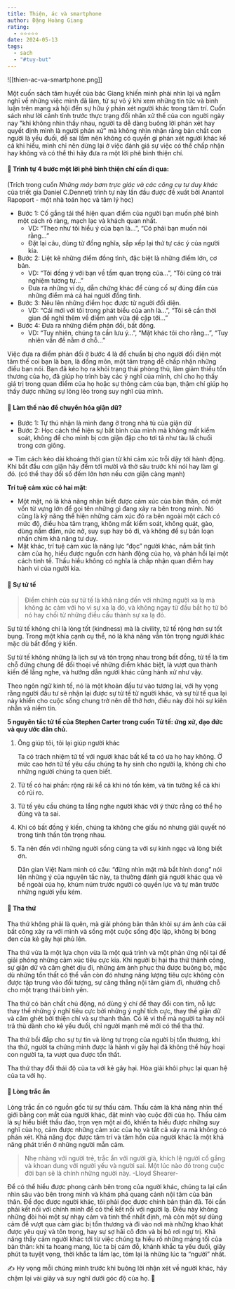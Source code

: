 ```yaml
---
title: Thiện, ác và smartphone
author: Đặng Hoàng Giang
rating:
  - ⭐⭐⭐⭐⭐
date: 2024-05-13
tags:
  - sach
  - "#tuy-but"
---
```

![[thien-ac-va-smartphone.png]]

Một cuốn sách tâm huyết của bác Giang khiến mình phải nhìn lại và ngẫm nghĩ về những việc mình đã làm, từ sự vô ý khi xem những tin tức và bình luận trên mạng xã hội đến sự hữu ý phán xét người khác trong tâm trí. Cuốn sách như lời cảnh tỉnh trước thực trạng đối nhân xử thế của con người ngày nay "khi không nhìn thấy nhau, người ta dễ dàng buông lời phán xét hay quyết định mình là người phán xử" mà không nhìn nhận rằng bản chất con người là yếu đuối, dễ sai lầm nên không có quyền gì phán xét người khác kể cả khi hiểu, mình chỉ nên dừng lại ở việc đánh giá sự việc có thể chấp nhận hay không và có thể thì hãy đưa ra một lời phê bình thiện chí.

#### 🌱 Trình tự 4 bước một lời phê bình thiện chí cần đi qua:

(Trích trong cuốn _Những máy bơm trực giác và các công cụ tư duy khác_ của triết gia Daniel C.Dennet) trình tự này lần đầu được đề xuất bởi Anantol Rapoport - một nhà toán học và tâm lý học)

- Bước 1: Cố gắng tái thể hiện quan điểm của người bạn muốn phê bình một cách rõ ràng, mạch lạc và khách quan nhất.
    - VD: “Theo như tôi hiểu ý của bạn là…”, “Có phải bạn muốn nói rằng…”
    - Đặt lại câu, dùng từ đồng nghĩa, sắp xếp lại thứ tự các ý của người kia.
- Bước 2: Liệt kê những điểm đồng tình, đặc biệt là những điểm lớn, cơ bản.
    - VD: “Tôi đồng ý với bạn về tầm quan trọng của…”, “Tôi cũng có trải nghiệm tương tự…”
    - Đưa ra những ví dụ, dẫn chứng khác để củng cố sự đúng đắn của những điểm mà cả hai người đồng tình.
- Bước 3: Nêu lên những điểm học được từ người đối diện.
    - VD: “Cái mới với tôi trong phát biểu của anh là…”, “Tôi sẽ cần thời gian để nghĩ thêm về điểm anh vừa đề cập tới…”
- Bước 4: Đưa ra những điểm phản đối, bất đồng.
    - VD: “Tuy nhiên, chúng ta cần lưu ý…”, “Mặt khác tôi cho rằng…”, “Tuy nhiên vấn đề nằm ở chỗ…”

Việc đưa ra điểm phản đối ở bước 4 là để chuẩn bị cho người đối điện một tâm thế coi bạn là bạn, là đồng môn, một tâm trạng dễ chấp nhận những điều bạn nói. Bạn đã kéo họ ra khỏi trạng thái phòng thủ, làm giảm thiểu tổn thương của họ, đã giúp họ trình bày các ý nghĩ của mình, chỉ cho họ thấy giá trị trong quan điểm của họ hoặc sự thông cảm của bạn, thậm chí giúp họ thấy được những sự lỏng lẻo trong suy nghĩ của mình.

#### 🌱 Làm thế nào để chuyển hóa giận dữ?
- Bước 1: Tự thú nhận là mình đang ở trong nhà tù của giận dữ
- Bước 2: Học cách thể hiện sự bất bình của mình mà không mất kiểm soát, không để cho mình bị cơn giận đập cho tơi tả như tàu lá chuối trong cơn giông.

⇒ Tìm cách kéo dài khoảng thời gian từ khi cảm xúc trỗi dậy tới hành động. Khi bắt đầu cơn giận hãy đếm tới mười và thở sâu trước khi nói hay làm gì đó. (có thể thay đổi số đếm lớn hơn nếu cơn giận càng mạnh)

**Trí tuệ cảm xúc có hai mặt**:
- Một mặt, nó là khả năng nhận biết được cảm xúc của bản thân, có một vốn từ vựng lớn để gọi tên những gì đang xảy ra bên trong mình. Nó cũng là kỹ năng thể hiện những cảm xúc đó ra bên ngoài một cách có mức độ, điều hòa tâm trạng, không mất kiểm soát, không quát, gào, dùng nắm đấm, nức nở, suy sụp hay bỏ đi, và không để sự bấn loạn nhấn chìm khả năng tư duy. 
- Mặt khác, trí tuệ cảm xúc là năng lực “đọc” người khác, nắm bắt tình cảm của họ, hiểu được nguồn cơn hành động của họ, và phản hồi lại một cách tinh tế. Thấu hiểu không có nghĩa là chấp nhận quan điểm hay hành vi của người kia.
#### 🌱 Sự tử tế

> Điểm chính của sự tử tế là khả năng đến với những người xa lạ mà không ác cảm với họ vì sự xa lạ đó, và không ngay từ đầu bắt họ từ bỏ nó hay chối từ những điều cấu thành sự xa lạ đó.

Sự tử tế không chỉ là lòng tốt (kindness) mà là civility, tử tế rộng hơn sự tốt bụng. Trong một khía cạnh cụ thể, nó là khả năng vẫn tôn trọng người khác mặc dù bất đồng ý kiến.

Sự tử tế không những là lịch sự và tôn trọng nhau trong bất đồng, tử tế là tìm chỗ đứng chung để đối thoại về những điểm khác biệt, là vượt qua thành kiến để lắng nghe, và hướng dẫn người khác cũng hành xử như vậy.

Theo ngôn ngữ kinh tế, nó là một khoản đầu tư vào tương lai, với hy vọng rằng người đầu tư sẽ nhận lại được sự tử tế từ người khác, và sự tử tế qua lại này khiến cho cuộc sống chung trở nên dễ thở hơn, điều này đòi hỏi sự kiên nhẫn và niềm tin.

**5 nguyên tắc tử tế của Stephen Carter trong cuốn Tử tế: ứng xử, đạo đức và quy ước dân chủ.**

1. Ông giúp tôi, tôi lại giúp người khác
    
    Ta có trách nhiệm tử tế với người khác bất kể ta có ưa họ hay không. Ở mức cao hơn tử tế yêu cầu chúng ta hy sinh cho người lạ, không chỉ cho những người chúng ta quen biết.
    
2. Tử tế có hai phần: rộng rãi kể cả khi nó tốn kém, và tin tưởng kể cả khi có rủi ro.
    
3. Tử tế yêu cầu chúng ta lắng nghe người khác với ý thức rằng có thể họ đúng và ta sai.
    
4. Khi có bất đồng ý kiến, chúng ta không che giấu nó nhưng giải quyết nó trong tinh thần tôn trọng nhau.
    
5. Ta nên đến với những người sống cùng ta với sự kinh ngạc và lòng biết ơn.
    
	Dân gian Việt Nam mình có câu: “đừng nhìn mặt mà bắt hình dong” nói lên những ý của nguyên tắc này, ta thường đánh giá người khác qua vẻ bề ngoài của họ, khúm núm trước người có quyền lực và tự mãn trước những người yếu kém.
    
#### 🌱 Tha thứ

Tha thứ không phải là quên, mà giải phóng bản thân khỏi sự ám ảnh của cái bất công xảy ra với mình và sống một cuộc sống độc lập, không bị bóng đen của kẻ gây hại phủ lên.

Tha thứ vừa là một lựa chọn vừa là một quá trình và một phản ứng nội tại để giải phóng những cảm xúc tiêu cực kia. Khi người bị hại tha thứ thành công, sự giận dữ và căm ghét dịu đi, những ám ảnh phục thù được buông bỏ, mặc dù những tổn thất có thể vẫn còn đó nhưng năng lượng tiêu cực không còn được tập trung vào đối tượng, sự căng thẳng nội tâm giảm đi, nhường chỗ cho một trạng thái bình yên.

Tha thứ có bản chất chủ động, nó dùng ý chí để thay đổi con tim, nỗ lực thay thế những ý nghĩ tiêu cực bởi những ý nghĩ tích cực, thay thế giận dữ và căm ghét bởi thiện chí và sự thanh thản. Có lẽ vì thế mà người ta hay nói trả thù dành cho kẻ yếu đuối, chỉ người mạnh mẽ mới có thể tha thứ.

Tha thứ bồi đắp cho sự tự tin và lòng tự trọng của người bị tổn thương, khi tha thứ, người ta chứng minh được là hành vi gây hại đã không thể hủy hoại con người ta, ta vượt qua được tổn thất.

Tha thứ thay đổi thái độ của ta với kẻ gây hại. Hòa giải khôi phục lại quan hệ của ta với họ.

#### 🌱 Lòng trắc ẩn

Lòng trắc ấn có nguồn gốc từ sự thấu cảm. Thấu cảm là khả năng nhìn thế giới bằng con mắt của người khác, đặt mình vào cuộc đời của họ. Thấu cảm là sự hiểu biết thấu đáo, trọn vẹn một ai đó, khiến ta hiểu được những suy nghĩ của họ, cảm được những cảm xúc của họ và tất cả xảy ra mà không có phán xét. Khả năng đọc được tâm trí và tâm hồn của người khác là một khả năng phát triển ở những người mẫn cảm.

> Nhẹ nhàng với người trẻ, trắc ẩn với người già, khích lệ người cố gắng và khoan dung với người yếu và người sai. Một lúc nào đó trong cuộc đời bạn sẽ là chính những người này. -Lloyd Shearer-

Để có thể hiểu được phong cảnh bên trong của người khác, chúng ta lại cần nhìn sâu vào bên trong mình và khám phá quang cảnh nội tâm của bản thân. Để đọc được người khác, tôi phải đọc được chính bản thân đã. Tôi cần phải kết nối với chính mình để có thể kết nối với người lạ. Điều này không những đòi hỏi một sự nhạy cảm và tinh thế nhất định, mà còn một sự dũng cảm để vượt qua cảm giác bị tổn thương và đi vào nơi mà những khao khát được yêu quý và tôn trọng, hay sự sợ hãi cô đơn và bị bỏ rơi ngự trị. Khả năng thấy cảm người khác tới từ việc chúng ta hiểu rõ những mảng tối của bản thân: khi ta hoang mang, lúc ta bị cám đỗ, khảnh khắc ta yếu đuối, giây phút ta tuyệt vọng, thời khắc ta lầm lạc, tóm lại là những lúc ta “người” nhất.


✍️ Hy vọng mỗi chúng mình trước khi buông lời nhận xét về người khác, hãy chậm lại vài giây và suy nghĩ dưới góc độ của họ. 💝
